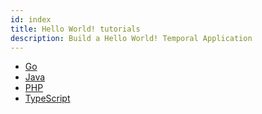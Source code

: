 ```yaml
---
id: index
title: Hello World! tutorials
description: Build a Hello World! Temporal Application
---
```


- [Go](/docs/go/hello-world-tutorial)
- [Java](/docs/java/hello-world-tutorial)
- [PHP](/docs/php/hello-World)
- [TypeScript](/docs/typescript/hello-world)
